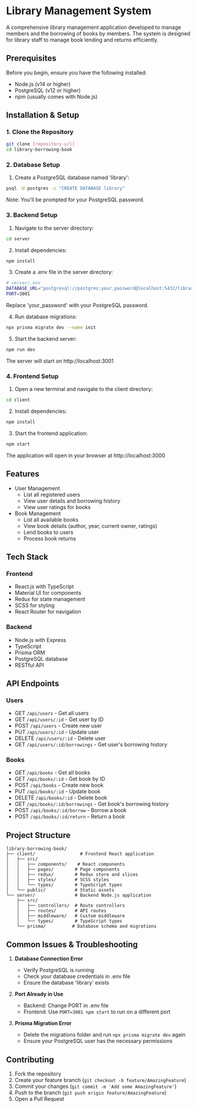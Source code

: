 # Library Management System

A comprehensive library management application developed to manage members and the borrowing of books by members. The system is designed for library staff to manage book lending and returns efficiently.

## Prerequisites

Before you begin, ensure you have the following installed:
- Node.js (v14 or higher)
- PostgreSQL (v12 or higher)
- npm (usually comes with Node.js)

## Installation & Setup

### 1. Clone the Repository
```bash
git clone [repository-url]
cd library-borrowing-book
```

### 2. Database Setup
1. Create a PostgreSQL database named 'library':
```bash
psql -U postgres -c "CREATE DATABASE library"
```
Note: You'll be prompted for your PostgreSQL password.

### 3. Backend Setup
1. Navigate to the server directory:
```bash
cd server
```

2. Install dependencies:
```bash
npm install
```

3. Create a .env file in the server directory:
```bash
# server/.env
DATABASE_URL="postgresql://postgres:your_password@localhost:5432/library"
PORT=3001
```
Replace 'your_password' with your PostgreSQL password.

4. Run database migrations:
```bash
npx prisma migrate dev --name init
```

5. Start the backend server:
```bash
npm run dev
```
The server will start on http://localhost:3001

### 4. Frontend Setup
1. Open a new terminal and navigate to the client directory:
```bash
cd client
```

2. Install dependencies:
```bash
npm install
```

3. Start the frontend application:
```bash
npm start
```
The application will open in your browser at http://localhost:3000

## Features

- User Management
  - List all registered users
  - View user details and borrowing history
  - View user ratings for books
- Book Management
  - List all available books
  - View book details (author, year, current owner, ratings)
  - Lend books to users
  - Process book returns

## Tech Stack

### Frontend
- React.js with TypeScript
- Material UI for components
- Redux for state management
- SCSS for styling
- React Router for navigation

### Backend
- Node.js with Express
- TypeScript
- Prisma ORM
- PostgreSQL database
- RESTful API

## API Endpoints

### Users
- GET `/api/users` - Get all users
- GET `/api/users/:id` - Get user by ID
- POST `/api/users` - Create new user
- PUT `/api/users/:id` - Update user
- DELETE `/api/users/:id` - Delete user
- GET `/api/users/:id/borrowings` - Get user's borrowing history

### Books
- GET `/api/books` - Get all books
- GET `/api/books/:id` - Get book by ID
- POST `/api/books` - Create new book
- PUT `/api/books/:id` - Update book
- DELETE `/api/books/:id` - Delete book
- GET `/api/books/:id/borrowings` - Get book's borrowing history
- POST `/api/books/:id/borrow` - Borrow a book
- POST `/api/books/:id/return` - Return a book

## Project Structure

```
library-borrowing-book/
├── client/                 # Frontend React application
│   ├── src/
│   │   ├── components/    # React components
│   │   ├── pages/        # Page components
│   │   ├── redux/        # Redux store and slices
│   │   ├── styles/       # SCSS styles
│   │   └── types/        # TypeScript types
│   └── public/           # Static assets
└── server/               # Backend Node.js application
    ├── src/
    │   ├── controllers/  # Route controllers
    │   ├── routes/       # API routes
    │   ├── middleware/   # Custom middleware
    │   └── types/        # TypeScript types
    └── prisma/          # Database schema and migrations
```

## Common Issues & Troubleshooting

1. **Database Connection Error**
   - Verify PostgreSQL is running
   - Check your database credentials in .env file
   - Ensure the database 'library' exists

2. **Port Already in Use**
   - Backend: Change PORT in .env file
   - Frontend: Use `PORT=3001 npm start` to run on a different port

3. **Prisma Migration Error**
   - Delete the migrations folder and run `npx prisma migrate dev` again
   - Ensure your PostgreSQL user has the necessary permissions

## Contributing

1. Fork the repository
2. Create your feature branch (`git checkout -b feature/AmazingFeature`)
3. Commit your changes (`git commit -m 'Add some AmazingFeature'`)
4. Push to the branch (`git push origin feature/AmazingFeature`)
5. Open a Pull Request
